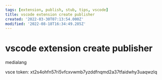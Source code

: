```yaml
---
tags: [extension, publish, stub, tips, vscode]
title: vscode extension create publisher
created: '2022-03-30T07:13:54.000Z'
modified: '2022-08-18T16:34:49.285Z'
---
```


# vscode extension create publisher

medialang

vsce token:
xt2s4ohfn57ri5vfcxvwmb7yzddfnqmd2a37tfaidwhy3uaqwzlq
